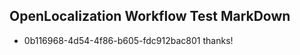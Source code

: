 ## OpenLocalization Workflow Test MarkDown

* 0b116968-4d54-4f86-b605-fdc912bac801 
thanks!



<!--HONumber=Jan16_HO4-->
